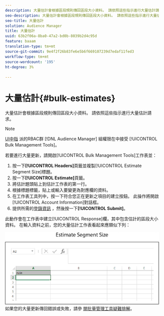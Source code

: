 ```yaml
---
description: 大量估計會根據區段規則傳回區段大小資料。 請依照這些指示進行大量估計請求。
seo-description: 大量估計會根據區段規則傳回區段大小資料。 請依照這些指示進行大量估計請求。
seo-title: 大量估計
solution: Audience Manager
title: 大量估計
uuid: 63b2f06a-8ba0-47a2-bd0b-8039b2d4c95d
feature: baaam
translation-type: tm+mt
source-git-commit: 9e4f2f26b83fe6e5b6f669107239d7edaf11fed3
workflow-type: tm+mt
source-wordcount: '195'
ht-degree: 3%

---
```



# 大量估計{#bulk-estimates}

大量估計會根據區段規則傳回區段大小資料。 請依照這些指示進行大量估計請求。

<!-- 

t_bulk_estimates.xml

 -->

>[!NOTE]
>
>[UI中指](../../features/administration/administration-overview.md) 派的RBAC群 [!DNL Audience Manager] 組權限在中接受 [!UICONTROL Bulk Management Tools]。

若要進行大量更新，請開啟[!UICONTROL Bulk Management Tools]工作表並：

1. 按一下&#x200B;**[!UICONTROL Headers]**&#x200B;頁籤並複製[!UICONTROL Estimate Segment Size]標題。
2. 按一下&#x200B;**[!UICONTROL Estimate]**&#x200B;頁籤。
3. 將估計題頭貼上到估計工作表的第一行。
4. 根據標題標籤，貼上或輸入要變更為對應欄的資料。
5. 在工作表工具列中，按一下符合您正在更新之項目的建立按鈕。
此操作將開啟[!UICONTROL Account Information]對話框。
6. 提供所需的[登錄資訊](../../reference/bulk-management-tools/bulk-management-intro.md#auth-reqs) ，然後按一下&#x200B;**[!UICONTROL Submit]**。

此動作會在工作表中建立[!UICONTROL Response]欄，其中包含估計的區段大小資料。 在輸入資料之前，您的大量估計工作表看起來應類似下列：

![](assets/estimate.png)
如果您的大量更新傳回錯誤或失敗，請參 [閱批量管理工具疑難排解](../../reference/bulk-management-tools/bulk-troubleshooting.md)。

